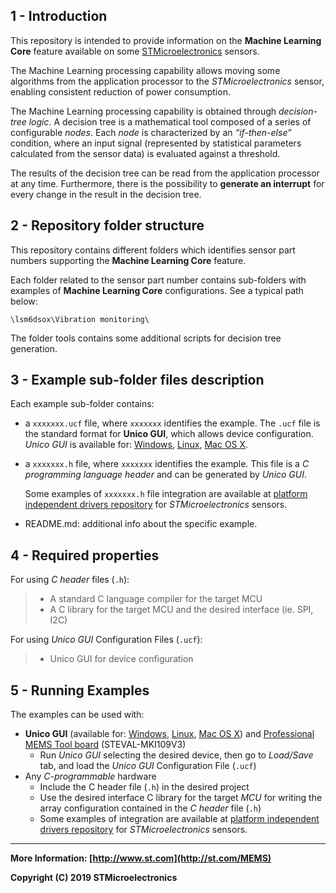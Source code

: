 ## 1 - Introduction

This repository is intended to provide information on the **Machine Learning Core** feature available on some [STMicroelectronics](www.st.com/mems) sensors.

The Machine Learning processing capability allows moving some algorithms from the application processor to the *STMicroelectronics* sensor, enabling consistent reduction of power consumption.

The Machine Learning processing capability is obtained through *decision-tree logic*. A decision tree is a mathematical tool composed of a series of configurable *nodes*. Each *node* is characterized by an *“if-then-else”* condition, where an input signal (represented by statistical parameters calculated from the sensor data) is evaluated against a threshold.

The results of the decision tree can be read from the application processor at any time. Furthermore, there is the possibility to **generate an interrupt** for every change in the result in the decision tree.


## 2 - Repository folder structure

This repository contains different folders which identifies sensor part numbers supporting the **Machine Learning Core** feature.

Each folder related to the sensor part number contains sub-folders with examples of **Machine Learning Core** configurations. See a typical path below:

````Path
\lsm6dsox\Vibration monitoring\
````

The folder tools contains some additional scripts for decision tree generation.

## 3 - Example sub-folder files description 

Each example sub-folder contains:

- a `xxxxxxx.ucf` file, where  `xxxxxxx` identifies the example. The `.ucf` file is the standard format for **Unico GUI**, which allows device configuration. *Unico GUI* is available for: [Windows](https://www.st.com/content/st_com/en/products/embedded-software/evaluation-tool-software/stsw-mki109w.html), [Linux](<https://www.st.com/content/st_com/en/products/embedded-software/evaluation-tool-software/stsw-mki109l.html>), [Mac OS X](<https://www.st.com/content/st_com/en/products/embedded-software/evaluation-tool-software/stsw-mki109m.html>).

- a `xxxxxxx.h` file, where  `xxxxxxx` identifies the example. This file is a *C programming language header* and can be generated by *Unico GUI*.

  Some examples of  `xxxxxxx.h` file integration are available at [platform independent drivers repository]( http://www.st.com/content/st_com/en/products/embedded-software/mems-and-sensors-software/drivers-for-mems/c-driver-mems.html ) for *STMicroelectronics* sensors.

- README.md: additional info about the specific example.


## 4 - Required properties

For using *C header* files (`.h`):

> * A standard C language compiler for the target MCU
> * A C library for the target MCU and the desired interface (ie. SPI, I2C)

For using *Unico GUI* Configuration Files (`.ucf`):

> * Unico GUI for device configuration


## 5 - Running Examples

The examples can be used with:

- **Unico GUI** (available for: [Windows](https://www.st.com/content/st_com/en/products/embedded-software/evaluation-tool-software/stsw-mki109w.html), [Linux](<https://www.st.com/content/st_com/en/products/embedded-software/evaluation-tool-software/stsw-mki109l.html>), [Mac OS X](<https://www.st.com/content/st_com/en/products/embedded-software/evaluation-tool-software/stsw-mki109m.html>)) and  [Professional MEMS Tool board](<https://www.st.com/content/st_com/en/products/evaluation-tools/product-evaluation-tools/mems-motion-sensor-eval-boards/steval-mki109v3.html#overview>) (STEVAL-MKI109V3)
  - Run *Unico GUI* selecting the desired device, then go to *Load/Save* tab, and load the *Unico GUI* Configuration File (`.ucf`)
- Any *C-programmable* hardware
  - Include the C header file (`.h`) in the desired project
  - Use the desired interface C library for the target *MCU* for writing the array configuration contained in the *C header* file (`.h`)
  - Some examples of integration are available at [platform independent drivers repository]( http://www.st.com/content/st_com/en/products/embedded-software/mems-and-sensors-software/drivers-for-mems/c-driver-mems.html ) for *STMicroelectronics* sensors.


------

**More Information: [http://www.st.com](http://st.com/MEMS)**

**Copyright (C) 2019 STMicroelectronics**